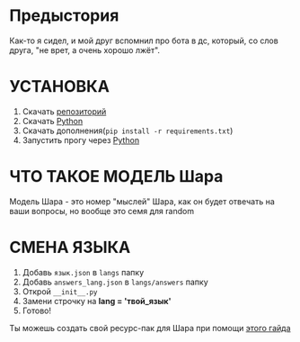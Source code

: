 # Предыстория

Как-то я сидел, и мой друг вспомнил про бота в дс, который, со слов друга, "не врет, а очень хорошо лжёт".

# УСТАНОВКА

1. Скачать [репозиторий](/)
2. Скачать [Python](https://python.org/downloads)
3. Скачать дополнения(`pip install -r requirements.txt`)
4. Запустить прогу через [Python](https://python.org/downloads)

# ЧТО ТАКОЕ МОДЕЛЬ Шара

Модель Шара - это номер "мыслей" Шара, как он будет отвечать на ваши вопросы, но вообще это семя для random


# СМЕНА ЯЗЫКА

1. Добавь `язык.json` в `langs` папку
2. Добавь `answers_lang.json` в `langs/answers` папку
3. Открой `__init__.py`
4. Замени строчку на **lang = 'твой_язык'**
5. Готово!

Ты можешь создать свой ресурс-пак для Шара при помощи [этого гайда](/.github/docs/langs/ru/CUSTOMPACK.md)
